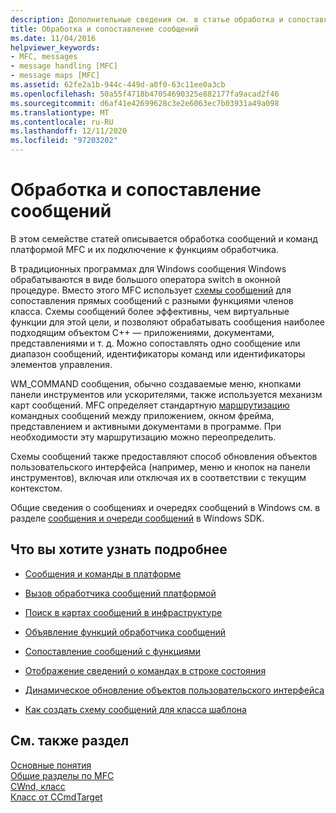 ```yaml
---
description: Дополнительные сведения см. в статье обработка и сопоставление сообщений.
title: Обработка и сопоставление сообщений
ms.date: 11/04/2016
helpviewer_keywords:
- MFC, messages
- message handling [MFC]
- message maps [MFC]
ms.assetid: 62fe2a1b-944c-449d-a0f0-63c11ee0a3cb
ms.openlocfilehash: 50a55f4718b47054690325e882177fa9acad2f46
ms.sourcegitcommit: d6af41e42699628c3e2e6063ec7b03931a49a098
ms.translationtype: MT
ms.contentlocale: ru-RU
ms.lasthandoff: 12/11/2020
ms.locfileid: "97203202"
---
```

# <a name="message-handling-and-mapping"></a>Обработка и сопоставление сообщений

В этом семействе статей описывается обработка сообщений и команд платформой MFC и их подключение к функциям обработчика.

В традиционных программах для Windows сообщения Windows обрабатываются в виде большого оператора switch в оконной процедуре. Вместо этого MFC использует [схемы сообщений](message-categories.md) для сопоставления прямых сообщений с разными функциями членов класса. Схемы сообщений более эффективны, чем виртуальные функции для этой цели, и позволяют обрабатывать сообщения наиболее подходящим объектом C++ — приложениями, документами, представлениями и т. д. Можно сопоставлять одно сообщение или диапазон сообщений, идентификаторы команд или идентификаторы элементов управления.

WM_COMMAND сообщения, обычно создаваемые меню, кнопками панели инструментов или ускорителями, также используется механизм карт сообщений. MFC определяет стандартную [маршрутизацию](command-routing.md) командных сообщений между приложением, окном фрейма, представлением и активными документами в программе. При необходимости эту маршрутизацию можно переопределить.

Схемы сообщений также предоставляют способ обновления объектов пользовательского интерфейса (например, меню и кнопок на панели инструментов), включая или отключая их в соответствии с текущим контекстом.

Общие сведения о сообщениях и очередях сообщений в Windows см. в разделе [сообщения и очереди сообщений](/windows/win32/winmsg/messages-and-message-queues) в Windows SDK.

## <a name="what-do-you-want-to-know-more-about"></a>Что вы хотите узнать подробнее

- [Сообщения и команды в платформе](messages-and-commands-in-the-framework.md)

- [Вызов обработчика сообщений платформой](how-the-framework-calls-a-handler.md)

- [Поиск в картах сообщений в инфраструктуре](how-the-framework-searches-message-maps.md)

- [Объявление функций обработчика сообщений](declaring-message-handler-functions.md)

- [Сопоставление сообщений с функциями](reference/mapping-messages-to-functions.md)

- [Отображение сведений о командах в строке состояния](how-to-display-command-information-in-the-status-bar.md)

- [Динамическое обновление объектов пользовательского интерфейса](how-to-update-user-interface-objects.md)

- [Как создать схему сообщений для класса шаблона](how-to-create-a-message-map-for-a-template-class.md)

## <a name="see-also"></a>См. также раздел

[Основные понятия](mfc-concepts.md)<br/>
[Общие разделы по MFC](general-mfc-topics.md)<br/>
[CWnd, класс](reference/cwnd-class.md)<br/>
[Класс от CCmdTarget](reference/ccmdtarget-class.md)
